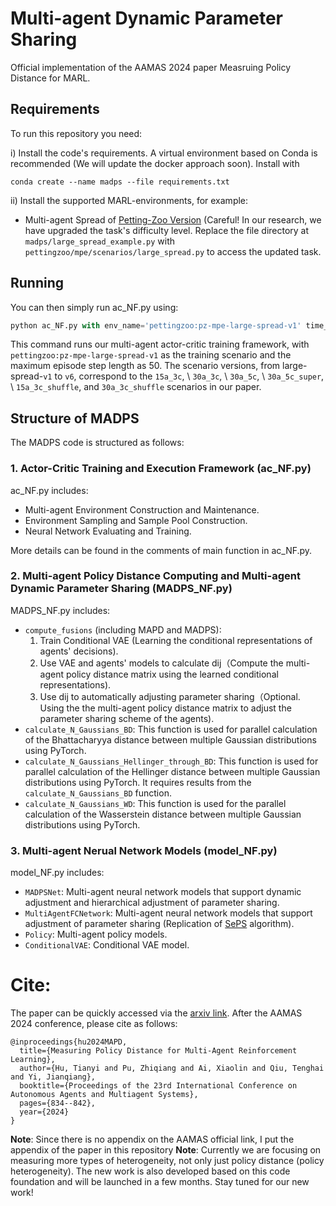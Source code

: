 # Multi-agent Dynamic Parameter Sharing

Official implementation of the AAMAS 2024 paper Measruing Policy Distance for MARL.

## Requirements

To run this repository you need:

i) Install the code's requirements. A virtual environment based on Conda is recommended (We will update the docker approach soon). Install with 
```setup
conda create --name madps --file requirements.txt
```
ii) Install the supported MARL-environments, for example:
- Multi-agent Spread of [Petting-Zoo Version](https://github.com/semitable/PettingZoo)
(Careful! In our research, we have upgraded the task's difficulty level. Replace the file directory at `madps/large_spread_example.py` with `pettingzoo/mpe/scenarios/large_spread.py` to access the updated task.



## Running

You can then simply run ac_NF.py using:
```python
python ac_NF.py with env_name='pettingzoo:pz-mpe-large-spread-v1' time_limit=50
```
This command runs our multi-agent actor-critic training framework, with `pettingzoo:pz-mpe-large-spread-v1` as the training scenario and the maximum episode step length as 50. The scenario versions, from large-spread-`v1` to `v6`, correspond to the `15a_3c`, \ `30a_3c`, \  `30a_5c`, \ `30a_5c_super`, \ `15a_3c_shuffle`, and  `30a_3c_shuffle` scenarios in our paper.



## Structure of MADPS
The MADPS code is structured as follows:
### 1. Actor-Critic Training and Execution Framework (ac_NF.py)

ac_NF.py includes:
- Multi-agent Environment Construction and Maintenance.
- Environment Sampling and Sample Pool Construction.
- Neural Network Evaluating and Training.

More details can be found in the comments of main function in ac_NF.py.

### 2. Multi-agent Policy Distance Computing and Multi-agent Dynamic Parameter Sharing (MADPS_NF.py)

MADPS_NF.py includes:

- `compute_fusions` (including MAPD and MADPS):
    1. Train Conditional VAE (Learning the conditional representations of agents' decisions).
    2. Use VAE and agents' models to calculate dij（Compute the multi-agent policy distance matrix using the learned conditional representations).
    3. Use dij to automatically adjusting parameter sharing（Optional. Using the the multi-agent policy distance matrix to adjust the parameter sharing scheme of the agents).
- `calculate_N_Gaussians_BD`: This function is used for parallel calculation of the Bhattacharyya distance between multiple Gaussian distributions using PyTorch.
- `calculate_N_Gaussians_Hellinger_through_BD`: This function is used for parallel calculation of the Hellinger distance between multiple Gaussian distributions using PyTorch. It requires results from the `calculate_N_Gaussians_BD` function.
- `calculate_N_Gaussians_WD`: This function is used for the parallel calculation of the Wasserstein distance between multiple Gaussian distributions using PyTorch.

### 3. Multi-agent Nerual Network Models (model_NF.py)

model_NF.py includes:
- `MADPSNet`: Multi-agent neural network models that support dynamic adjustment and hierarchical adjustment of parameter sharing.
- `MultiAgentFCNetwork`: Multi-agent neural network models that support adjustment of parameter sharing (Replication of [SePS](https://proceedings.mlr.press/v139/christianos21a/christianos21a.pdf) algorithm).
- `Policy`: Multi-agent policy models.
- `ConditionalVAE`: Conditional VAE model.



# Cite:

The paper can be quickly accessed via the [arxiv link](https://arxiv.org/pdf/2401.11257.pdf).
After the AAMAS 2024 conference, please cite as follows: 
```
@inproceedings{hu2024MAPD,
  title={Measuring Policy Distance for Multi-Agent Reinforcement Learning},
  author={Hu, Tianyi and Pu, Zhiqiang and Ai, Xiaolin and Qiu, Tenghai and Yi, Jianqiang},
  booktitle={Proceedings of the 23rd International Conference on Autonomous Agents and Multiagent Systems},
  pages={834--842},
  year={2024}
}
```
**Note**: Since there is no appendix on the AAMAS official link, I put the appendix of the paper in this repository
**Note**: Currently we are focusing on measuring more types of heterogeneity, not only just policy distance (policy heterogeneity). The new work is also developed based on this code foundation and will be launched in a few months. Stay tuned for our new work!
